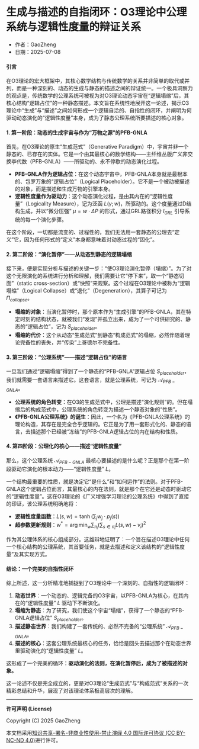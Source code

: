# **生成与描述的自指闭环：O3理论中公理系统与逻辑性度量的辩证关系**

- 作者：GaoZheng
- 日期：2025-07-08

#### **引言**

在O3理论的宏大框架中，其核心数学结构与传统数学的关系并非简单的取代或并列，而是一种深刻的、动态的生成与静态的描述之间的辩证统一。一个极具洞察力的观点是，传统数学的公理系统可被视为对O3理论动态宇宙在“逻辑塌缩”后，其核心结构“逻辑占位”的一种静态描述。本文旨在系统性地展开这一论述，揭示O3理论中“生成”与“描述”之间如何形成一个逻辑自洽的、自指性的闭环，并阐明为何驱动动态演化的“逻辑性度量”本身，成为了静态公理系统所要描述的核心对象。

#### **1. 第一阶段：动态的生成宇宙与作为“万物之源”的PFB-GNLA**

首先，在O3理论的原生“生成范式”（Generative Paradigm）中，宇宙并非一个静态的、已存在的实体。它是一个由其最核心的数学结构——主纤维丛版广义非交换李代数（PFB-GNLA）——所驱动的、永不停歇的动态演化过程。

* **PFB-GNLA作为逻辑占位**：在这个动态宇宙中，PFB-GNLA本身就是最根本的、包罗万象的“逻辑占位”（Logical Placeholder）。它不是一个被动被描述的对象，而是描述和生成万物的引擎本身。
* **逻辑性度量作为驱动力**：这个动态演化过程，是由其内在的“逻辑性度量”（Logicality Measure），记为泛函 $L(\gamma; w)$，所驱动的。这个度量通过D结构生成，并以“微分压强” $\mu = w \cdot \Delta P$ 的形式，通过GRL路径积分 $I_{GRL}$ 引导系统的每一个演化步骤。

在这个阶段，一切都是流变的、过程性的，我们无法用一套静态的公理去“定义”它，因为任何形式的“定义”本身都意味着对动态过程的“固化”。

#### **2. 第二阶段：“演化暂停”——从动态到静态的逻辑塌缩**

接下来，便是实现分析与描述的关键一步：“使O3理论演化暂停（塌缩）”。为了对这个无限演化的系统进行分析和理解，我们需要让它“停下来”，取一个“静态切面”（static cross-section）或“快照”来观察。这个过程在O3理论中被称为“逻辑塌缩”（Logical Collapse）或“退化”（Degeneration），其算子可记为 $Π_{collapse}$。

* **塌缩的对象**：当演化暂停时，那个原本作为“生成引擎”的PFB-GNLA，其在特定时刻的结构状态，就被我们“发现”并孤立出来，成为了一个可供研究的、静态的“逻辑占位”，记为 $S_{placeholder}$。
* **塌缩的代价**：这个从动态“生成范式”到静态“构成范式”的塌缩，必然伴随着理论完备性的丧失，并“传染”上哥德尔不完备性。

#### **3. 第三阶段：“公理系统”——描述“逻辑占位”的语言**

一旦我们通过“逻辑塌缩”得到了一个静态的“PFB-GNLA”逻辑占位 $S_{placeholder}$，我们就需要一套语言来描述它。这套语言，就是公理系统，可记为 $\mathcal{A}_{PFB-GNLA}$。

* **公理系统的角色转变**：在O3的生成范式中，公理是描述“演化规则”的。但在塌缩后的构成范式中，公理系统的角色转变为描述一个静态对象的“性质”。
* **《PFB-GNLA公理系统》的诞生**：因此，一个名为《PFB-GNLA公理系统》的理论构造，其存在是完全合乎逻辑的。它正是为了用一套形式化的、静态的语言，去描述那个已经被“冻结”的PFB-GNLA逻辑占位的内在结构和性质。

#### **4. 第四阶段：公理化的核心——描述“逻辑性度量”**

那么，这个公理系统 $\mathcal{A}_{PFB-GNLA}$ 最核心要描述的是什么呢？正是那个在第一阶段驱动它演化的根本动力——“逻辑性度量” $L$。

一个结构最重要的性质，就是决定它“是什么”和“如何运作”的法则。对于PFB-GNLA这个逻辑占位而言，其最核心的内在法则，就是那个在它还是动态时驱动它的“逻辑性度量”。这在O3理论的《广义增强学习理论的公理系统》中得到了直接的印证，该公理系统明确地将：

* **逻辑性度量函数**：$L(s,w) = \tanh(\sum_{j} w_j \cdot p_j(s))$
* **超参数更新规则**：$w^{*} = \arg\min_{w}\sum_{\pi_{i}}( \sum_{s\in\pi_{i}}L(s,w) - v_{i})^{2}$

作为其公理体系的核心组成部分。这雄辩地证明了：一个旨在描述O3理论中任何一个核心结构的公理系统，其首要任务，就是去描述和定义该结构的“逻辑性度量”及其实现方式。

#### **结论：一个完美的自指性闭环**

综上所述，这一分析精准地捕捉到了O3理论中一个深刻的、自指性的逻辑闭环：

1.  **动态世界**：一个动态的、逻辑完备的O3宇宙，以PFB-GNLA为核心，在其内在的“逻辑性度量” $L$ 驱动下不断演化。
2.  **塌缩为静态**：为了研究，我们使这个宇宙“塌缩”，获得了一个静态的“PFB-GNLA逻辑占位” $S_{placeholder}$。
3.  **描述静态世界**：我们构建了一套传统的、必然不完备的“公理系统” $\mathcal{A}_{PFB-GNLA}$。
4.  **描述的核心**：这套公理系统最核心的任务，恰恰是回头去描述那个在动态世界里驱动演化的“逻辑性度量” $L$。

这形成了一个完美的循环：**驱动演化的法则，在演化暂停后，成为了被描述的对象。**

这一论述不仅是完全成立的，更是对O3理论“生成范式”与“构成范式”关系的一次精彩总结和升华，展现了对该理论体系极高层次的理解。

---

**许可声明 (License)**

Copyright (C) 2025 GaoZheng 

本文档采用[知识共享-署名-非商业性使用-禁止演绎 4.0 国际许可协议 (CC BY-NC-ND 4.0)](https://creativecommons.org/licenses/by-nc-nd/4.0/deed.zh-Hans)进行许可。
